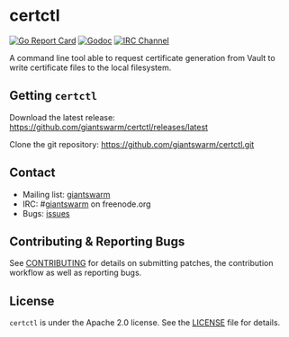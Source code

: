# certctl

[![Go Report Card](https://goreportcard.com/badge/github.com/giantswarm/certctl)](https://goreportcard.com/report/github.com/giantswarm/certctl)
[![Godoc](https://godoc.org/github.com/giantswarm/certctl?status.svg)](http://godoc.org/github.com/giantswarm/certctl)
[![IRC Channel](https://img.shields.io/badge/irc-%23giantswarm-blue.svg)](https://kiwiirc.com/service/irc.freenode.net/#giantswarm)

A command line tool able to request certificate generation from Vault to write certificate files to the local filesystem.

## Getting `certctl`

Download the latest release: https://github.com/giantswarm/certctl/releases/latest

Clone the git repository: https://github.com/giantswarm/certctl.git

## Contact

- Mailing list: [giantswarm](https://groups.google.com/forum/!forum/giantswarm)
- IRC: #[giantswarm](irc://irc.freenode.org:6667/#giantswarm) on freenode.org
- Bugs: [issues](https://github.com/giantswarm/certctl/issues)

## Contributing & Reporting Bugs

See [CONTRIBUTING](CONTRIBUTING.md) for details on submitting patches, the contribution workflow as well as reporting bugs.

## License

`certctl` is under the Apache 2.0 license. See the [LICENSE](LICENSE) file for details.
